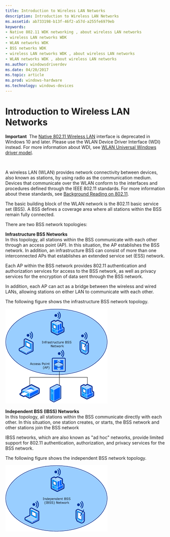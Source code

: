 ```yaml
---
title: Introduction to Wireless LAN Networks
description: Introduction to Wireless LAN Networks
ms.assetid: ab733198-b13f-46f2-a57d-a255fe6979eb
keywords:
- Native 802.11 WDK networking , about wireless LAN networks
- wireless LAN networks WDK
- WLAN networks WDK
- BSS networks WDK
- wireless LAN networks WDK , about wireless LAN networks
- WLAN networks WDK , about wireless LAN networks
ms.author: windowsdriverdev
ms.date: 04/20/2017
ms.topic: article
ms.prod: windows-hardware
ms.technology: windows-devices
---
```


# Introduction to Wireless LAN Networks


**Important**  The [Native 802.11 Wireless LAN](native-802-11-wireless-lan4.md) interface is deprecated in Windows 10 and later. Please use the WLAN Device Driver Interface (WDI) instead. For more information about WDI, see [WLAN Universal Windows driver model](wifi-universal-driver-model.md).

 

A wireless LAN (WLAN) provides network connectivity between devices, also known as stations, by using radio as the communication medium. Devices that communicate over the WLAN conform to the interfaces and procedures defined through the IEEE 802.11 standards. For more information about these standards, see [Background Reading on 802.11](background-reading-on-802-11.md).

The basic building block of the WLAN network is the 802.11 basic service set (BSS). A BSS defines a coverage area where all stations within the BSS remain fully connected.

There are two BSS network topologies:

<a href="" id="infrastructure-bss-networks-------"></a>**Infrastructure BSS Networks**   
In this topology, all stations within the BSS communicate with each other through an access point (AP). In this situation, the AP establishes the BSS network. In addition, an infrastructure BSS can consist of more than one interconnected APs that establishes an extended service set (ESS) network.

Each AP within the BSS network provides 802.11 authentication and authorization services for access to the BSS network, as well as privacy services for the encryption of data sent through the BSS network.

In addition, each AP can act as a bridge between the wireless and wired LANs, allowing stations on either LAN to communicate with each other.

The following figure shows the infrastructure BSS network topology.

![figure illustrating the infrastructure bss network topology](images/native-802-11-infrastructure.png)

<a href="" id="independent-bss--ibss--networks-------"></a>**Independent BSS (IBSS) Networks**   
In this topology, all stations within the BSS communicate directly with each other. In this situation, one station creates, or starts, the BSS network and other stations join the BSS network

IBSS networks, which are also known as "ad hoc" networks, provide limited support for 802.11 authentication, authorization, and privacy services for the BSS network.

The following figure shows the independent BSS network topology.

![figure illustrating the independent bss network topology](images/native-802-11-ibss.png)

 

 





